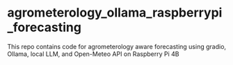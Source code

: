 # agrometerology_ollama_raspberrypi_forecasting
This repo contains code for agrometerology aware forecasting using gradio, Ollama, local LLM, and Open-Meteo API on Raspberry Pi 4B
